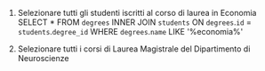 1. Selezionare tutti gli studenti iscritti al corso di laurea in Economia
  SELECT * 
  FROM `degrees`
  INNER JOIN `students`
  ON `degrees`.`id` = `students`.`degree_id`
  WHERE `degrees`.`name` LIKE '%economia%'

2. Selezionare tutti i corsi di Laurea Magistrale del Dipartimento di Neuroscienze
